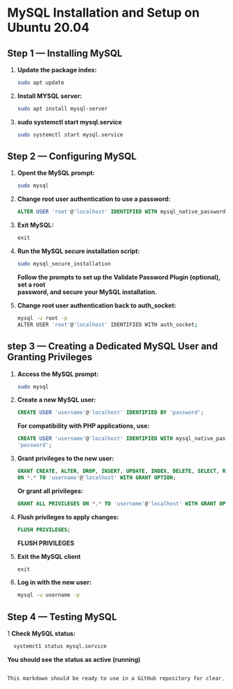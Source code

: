 # MySQL Installation and Setup on Ubuntu 20.04

## Step 1 — Installing MySQL

1. **Update the package index:**
   ```bash
   sudo apt update
   
2. **Install MYSQL server:**
   ```bash
   sudo apt install mysql-server
   
3. **sudo systemctl start mysql.service**
   ```bash
   sudo systemctl start mysql.service
   
## Step 2 — Configuring MySQL

1. **Opent the MySQL prompt:**
   ```bash
   sudo mysql
   
2. **Change root user authentication to use a password:**
   ```sql
   ALTER USER 'root'@'localhost' IDENTIFIED WITH mysql_native_password BY 'password';
   
3. **Exit MySQL:**
   ```sql
   exit
   
4. **Run the MySQL secure installation script:**
   ```bash
   sudo mysql_secure_installation
   ```
    **Follow the prompts to set up the Validate Password Plugin (optional), set a root     
    password, and secure your MySQL installation.**

5. **Change root user authentication back to auth_socket:**
   ```bash
   mysql -u root -p
   ALTER USER 'root'@'localhost' IDENTIFIED WITH auth_socket;
   
## step 3  — Creating a Dedicated MySQL User and Granting Privileges

1. **Access the MySQL prompt:**
   ```bash
   sudo mysql
   
2. **Create a new MySQL user:**
   ```sql
   CREATE USER 'username'@'localhost' IDENTIFIED BY 'password';
   ```
   **For compatibility with PHP applications, use:**
   ```sql
   CREATE USER 'username'@'localhost' IDENTIFIED WITH mysql_native_password BY   
   'password';
   
3. **Grant privileges to the new user:**
   ```sql
   GRANT CREATE, ALTER, DROP, INSERT, UPDATE, INDEX, DELETE, SELECT, REFERENCES, RELOAD 
   ON *.* TO 'username'@'localhost' WITH GRANT OPTION;
   ```
   **Or grant all privileges:**
   ```sql
   GRANT ALL PRIVILEGES ON *.* TO 'username'@'localhost' WITH GRANT OPTION;
   
4. **Flush privileges to apply changes:**
   ```sql
   FLUSH PRIVILEGES;
   ```
   **FLUSH PRIVILEGES**
   
6. **Exit the MySQL client**
   ```sql
   exit
   
7. **Log in with the new user:**
   ```bash
   mysql -u username -p
   
## Step 4 — Testing MySQL

1 **Check MySQL status:**
   ```bash
     systemct1 status mysql.service
   ```
   **You should see the status as active (running)**
   ```css
   
This markdown should be ready to use in a GitHub repository for clear, formatted instructions. Adjust `username` and `password` as needed.

   
   

   
   
   
   
   

